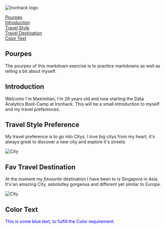 ![Ironhack logo](https://i.imgur.com/1QgrNNw.png) 

[Pourpes](Pourpes)  
[Introduction](#introduction)  
[Travel Style](#Travel-Style-Preference)  
[Travel Destination](#Fav-Travel-Destination)  
[Color Text](#Color-Text)

## Pourpes

The pourpes of this markdown exercise is to practice markdowns as well as telling a bit about myself.

## Introduction

*Welcome* I'm Maximilian, I'm 26 years old and now starting the Data Analytics Boot-Camp at Ironhack.
This will be a small introduction to myself and my travel preferences.


## Travel Style Preference

My travel preference is to go into Citys. I love big citys from my heart, it's always great to discover a new city and explore it's streets.

![City](https://assets.hyatt.com/content/dam/hyatt/hyattdam/images/2015/10/30/1510/Grand-Hyatt-Singapore-P615-Esplanade.jpg/Grand-Hyatt-Singapore-P615-Esplanade.16x9.jpg)

## Fav Travel Destination

At the moment my *favourite* destination I have been to is Singapore in Asia.
It's'an amazing City, asbolutley gorgeous and different yet similar to Europe.

![City](https://www.hydro.com/globalassets/08-about-hydro/hydro-worldwide/singapore.jpg?quality=85&width=1036&height=440&mode=crop&center=0.5,0.5)

## Color Text

<span style="color:blue">This is some blue text, to fulfill the Color requirement.</span>

